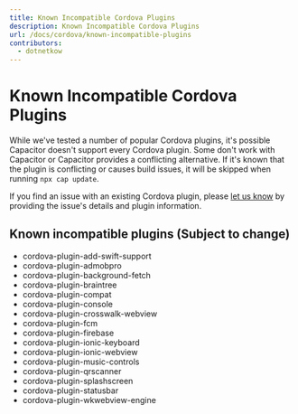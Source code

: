 ```yaml
---
title: Known Incompatible Cordova Plugins
description: Known Incompatible Cordova Plugins
url: /docs/cordova/known-incompatible-plugins
contributors:
  - dotnetkow
---
```


# Known Incompatible Cordova Plugins

While we've tested a number of popular Cordova plugins, it's possible Capacitor doesn't support every Cordova plugin. Some don't work with Capacitor or Capacitor provides a conflicting alternative. If it's known that the plugin is conflicting or causes build issues, it will be skipped when running `npx cap update`.

If you find an issue with an existing Cordova plugin, please [let us know](https://github.com/ionic-team/capacitor/issues/new) by providing the issue's details and plugin information.

## Known incompatible plugins (Subject to change)

- cordova-plugin-add-swift-support
- cordova-plugin-admobpro
- cordova-plugin-background-fetch
- cordova-plugin-braintree
- cordova-plugin-compat
- cordova-plugin-console
- cordova-plugin-crosswalk-webview
- cordova-plugin-fcm
- cordova-plugin-firebase
- cordova-plugin-ionic-keyboard
- cordova-plugin-ionic-webview
- cordova-plugin-music-controls
- cordova-plugin-qrscanner
- cordova-plugin-splashscreen
- cordova-plugin-statusbar
- cordova-plugin-wkwebview-engine